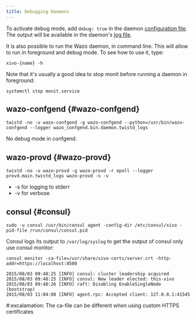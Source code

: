 ```yaml
---
title: Debugging Daemons
---
```


To activate debug mode, add `debug: true` in the daemon
[configuration file](/uc-doc/system/configuration_files). The output will be
available in the daemon\'s [log file](/uc-doc/system/log_files).

It is also possible to run the Wazo daemon, in command line. This will
allow to run in foreground and debug mode. To see how to use it, type:

    xivo-{name} -h

Note that it\'s usually a good idea to stop monit before running a
daemon in foreground:

    systemctl stop monit.service

## wazo-confgend {#wazo-confgend}

    twistd -no -u wazo-confgend -g wazo-confgend --python=/usr/bin/wazo-confgend --logger wazo_confgend.bin.daemon.twistd_logs

No debug mode in confgend.

## wazo-provd {#wazo-provd}

    twistd -no -u wazo-provd -g wazo-provd -r epoll --logger provd.main.twistd_logs wazo-provd -s -v

-   -s for logging to stderr
-   -v for verbose

## consul {#consul}

    sudo -u consul /usr/bin/consul agent -config-dir /etc/consul/xivo -pid-file /run/consul/consul.pid

Consul logs its output to `/var/log/syslog` to get the output of consul
only use consul monitor:

    consul monitor -ca-file=/usr/share/xivo-certs/server.crt -http-addr=https://localhost:8500

    2015/08/03 09:48:25 [INFO] consul: cluster leadership acquired
    2015/08/03 09:48:25 [INFO] consul: New leader elected: this-xivo
    2015/08/03 09:48:26 [INFO] raft: Disabling EnableSingleNode (bootstrap)
    2015/08/03 11:04:08 [INFO] agent.rpc: Accepted client: 127.0.0.1:41545

#:excalamation: The ca-file can be different when using custom HTTPS certificates

